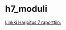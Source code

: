 # h7_moduli

[Linkki Harjoitus 7 raporttiin.](https://github.com/Justus-stack/h7_moduli/blob/main/report.md)

